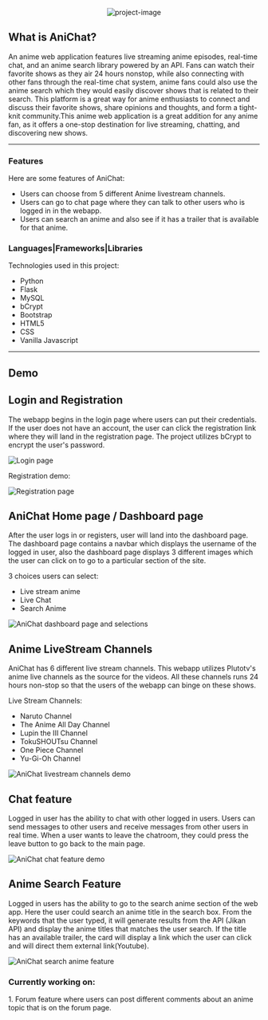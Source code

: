 <p align="center"><img src="https://socialify.git.ci/markubiadas/AniChat/image?font=Inter&forks=1&issues=1&logo=https%3A%2F%2Fcdn-icons-png.flaticon.com%2F512%2F8913%2F8913308.png&name=1&pulls=1&stargazers=1&theme=Light" alt="project-image"></p>
 
<h2>What is AniChat?</h2>
<p>An anime web application features live streaming anime episodes, real-time chat, and an anime search library powered by an API. Fans can watch their favorite shows as they air 24 hours nonstop, while also connecting with other fans through the real-time chat system, anime fans could also use the anime search which they would easily discover shows that is related to their search. This platform is a great way for anime enthusiasts to connect and discuss their favorite shows, share opinions and thoughts, and form a tight-knit community.This anime web application is a great addition for any anime fan, as it offers a one-stop destination for live streaming, chatting, and discovering new shows.</p>

<hr/>

<h3>Features</h3>

Here are some features of AniChat:

* Users can choose from 5 different Anime livestream channels.
* Users can go to chat page where they can talk to other users who is logged in in the webapp.
* Users can search an anime and also see if it has a trailer that is available for that anime.

<h3>Languages|Frameworks|Libraries</h3>

Technologies used in this project:

* Python
* Flask
* MySQL
* bCrypt
* Bootstrap
* HTML5
* CSS
* Vanilla Javascript

<hr/>
 
<h2>Demo</h2>

<h2>Login and Registration</h2>
<p>The webapp begins in the login page where users can put their credentials. If the user does not have an account, the user can click the registration link where they will land in the registration page. The project utilizes bCrypt to encrypt the user's password.</p>
<img src="https://media.giphy.com/media/oIqGiBLs0qaJdoAasR/giphy.gif" alt="Login page">

<p>Registration demo:</p>
<img src="https://media.giphy.com/media/7Z4xTMiuFHKrNJLb2t/giphy.gif" alt="Registration page">

<h2>AniChat Home page / Dashboard page</h2>
<p>After the user logs in or registers, user will land into the dashboard page. The dashboard page contains a navbar which displays the username of the logged in user, also the dashboard page displays 3 different images which the user can click on to go to a particular section of the site.</p>
3 choices users can select:

* Live stream anime
* Live Chat
* Search Anime
<img src="https://media.giphy.com/media/7KTVyWXwuy00JwNe7E/giphy.gif" alt="AniChat dashboard page and selections">

<h2>Anime LiveStream Channels</h2>
<p>AniChat has 6 different live stream channels. This webapp utilizes Plutotv's anime live channels as the source for the videos. All these channels runs 24 hours non-stop so that the users of the webapp can binge on these shows.</p>
Live Stream Channels:

* Naruto Channel
* The Anime All Day Channel
* Lupin the III Channel
* TokuSHOUTsu Channel 
* One Piece Channel
* Yu-Gi-Oh Channel
<img src="https://media.giphy.com/media/xQ3BtoeRSnM9w7tFs0/giphy.gif" alt="AniChat livestream channels demo">

<h2>Chat feature</h2>
<p>Logged in user has the ability to chat with other logged in users. Users can send messages to other users and receive messages from other users in real time. When a user wants to leave the chatroom, they could press the leave button to go back to the main page.</p>
<img src="https://media.giphy.com/media/r9iX60HWUwXdYXiafR/giphy.gif" alt="AniChat chat feature demo">

<h2>Anime Search Feature</h2>
<p>Logged in users has the ability to go to the search anime section of the web app. Here the user could search an anime title in the search box. From the keywords that the user typed, it will generate results from the API (Jikan API) and display the anime titles that matches the user search. If the title has an available trailer, the card will display a link which the user can click and will direct them external link(Youtube).</p>
<img src="https://media.giphy.com/media/691uX8YiaZsjb17Brx/giphy.gif" alt="AniChat search anime feature">

 
 <h3>Currently working on:</h3>
 1. Forum feature where users can post different comments about an anime topic that is on the forum page.
